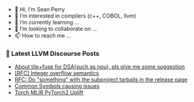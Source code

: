 - 👋 Hi, I’m Sean Perry
- 👀 I’m interested in compilers (c++, COBOL, llvm)
- 🌱 I’m currently learning ...
- 💞️ I’m looking to collaborate on ...
- 📫 How to reach me ...

<!---
s66perry/s66perry is a ✨ special ✨ repository because its `README.md` (this file) appears on your GitHub profile.
You can click the Preview link to take a look at your changes.
--->
### 📕 Latest LLVM Discourse Posts

<!-- DISCOURSE-LLVM:START -->
- [About tile+fuse for DSA&lpar;such as npu&rpar;, pls give me some suggestion](https://discourse.llvm.org/t/about-tile-fuse-for-dsa-such-as-npu-pls-give-me-some-suggestion/74992#post_3)
- [[RFC] Integer overflow semantics](https://discourse.llvm.org/t/rfc-integer-overflow-semantics/75359#post_7)
- [RFC: Do &quot;something&quot; with the subproject tarballs in the release page](https://discourse.llvm.org/t/rfc-do-something-with-the-subproject-tarballs-in-the-release-page/75024#post_8)
- [Common Symbols causing issues](https://discourse.llvm.org/t/common-symbols-causing-issues/75272#post_10)
- [Torch MLIR PyTorch2 Uplift](https://discourse.llvm.org/t/torch-mlir-pytorch2-uplift/74000?page=2#post_23)
<!-- DISCOURSE-LLVM:END -->
